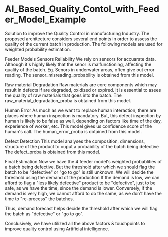 # AI_Based_Quality_Contol_with_Feeder_Model_Example
Solution to improve the Quality Control in manufacturing Industry. The proposed architecture considers several end points in order to assess the quality of the current batch in production. The following models are used for weighted probability estimation.

Feeder Models
Sensors Reliability
We rely on sensors for accuarate data. Although it's highly likely that the senor is malfunctioning, affecting the quality of the batch. Eg. Senors in underwater areas, often give out error reading. The sensor_misreading_probability is obtained from this model.

Raw material Degradation
Raw materials are core components which may result in defects if are degraded, oxidized or expired. It is essential to asees the quality of raw materials that goes into the batch. The raw_material_degradation_proba is obtained from this model.

Human Error
As much as we want to replace human interaction, there are places where human inspection is mandatory. But, this defect inspection by human is likely to be false as well, depending on factors like time of the day, experience of worker, etc. This model gives us confidence score of the human's call. The human_error_proba is obtained from this model.

Defect Detection
This model analyses the composition, dimensions, structure of the product to ouput a probability of the batch being defective The defect_proba is obtained from this model.

Final Estimation
Now we have the 4 feeder model's weighted probablities of a batch being defective. But the threshold after which we should flag the batch to be "defective" or "go to go" is still unknown. We will decide the threshold using the demand of the production If the demand is low, we can afford to flag a "less likely defective" product to be "defective", just to be safe, as we have the time, since the demand is lower. Conversely, if the demand is very high, we cannot afford to do the same, as we don't have the time to "re-process" the batches.

Thus, demand forecast helps decide the threshold after which we will flag the batch as "defective" or "go to go".

Conclusively, we have utilized all the above factors & touchpoints to improve quality control using Artificial intelligence.
